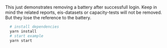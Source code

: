 This just demonstrates removing a battery after successfull login. 
Keep in mind the related reports, eis-datasets or capacity-tests will not be removed. But they lose the reference to the battery.

```bash
  # install dependencies
  yarn install
  # start example
  yarn start
```